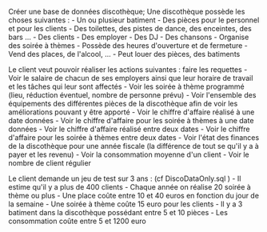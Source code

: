 Créer une base de données discothèque; Une discothèque possède les choses suivantes :
        - Un ou plusieur batiment
        - Des pièces pour le personnel et pour les clients
        - Des toilettes, des pistes de dance, des enceintes, des bars ...
        - Des clients
        - Des employer
        - Des DJ
        - Des chansons
        - Organise des soirée à thèmes
        - Possède des heures d'ouverture et de fermeture
        - Vend des places, de l'alcool, ...
        - Peut louer des pièces, des batiments

Le client veut pouvoir réaliser les actions suivantes : faire les requettes
        - Voir le salaire de chacun de ses employers ainsi que leur horaire de travail et les tâches qui leur sont affectés
        - Voir les soirée à thème programmé (lieu, réduction éventuel, nombre de personne prévu)
        - Voir l'ensemble des équipements des différentes pièces de la discothèque afin de voir les améliorations pouvant y être apporté
        - Voir le chiffre d'affaire réalisé à une date données
        - Voir le chiffre d'affaire pour les soirée à thèmes à une date données
        - Voir le chiffre d'affaire réalisé entre deux dates
        - Voir le chiffre d'affaire pour les soirée à thèmes entre deux dates
        - Voir l'état des finances de la discothèque pour une année fiscale (la différence de tout se qu'il y a à payer et les revenu)
        - Voir la consommation moyenne d'un client
        - Voir le nombre de client régulier

Le client demande un jeu de test sur 3 ans : (cf DiscoDataOnly.sql )
        - Il estime qu'il y a plus de 400 clients
        - Chaque année on réalise 20 soirée à thème ou plus
        - Une place coûte entre 10 et 40 euros en fonction du jour de la semaine
        - Une soirée à thème coûte 15 euro pour les clients
        - Il y a 3 batiment dans la discothèque possédant entre 5 et 10 pièces
        - Les consommation coûte entre 5 et 1200 euro